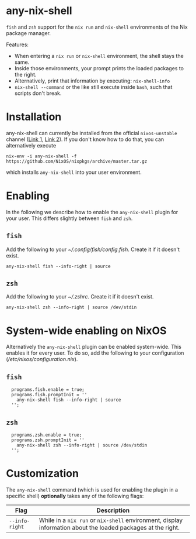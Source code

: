 # any-nix-shell
`fish` and `zsh` support for the `nix run` and `nix-shell` environments of the Nix package manager.

Features:

  * When entering a `nix run` or `nix-shell` environment, the shell stays the same.
  * Inside those environments, your prompt prints the loaded packages to the right.
  * Alternatively, print that information by executing: `nix-shell-info`
  * `nix-shell --command` or the like still execute inside `bash`, such that scripts don't break.

# Installation
any-nix-shell can currently be installed from the official `nixos-unstable` channel
([Link 1](https://www.reddit.com/r/NixOS/comments/7p83y4/install_a_package_from_unstable_while_running/), [Link 2](https://stackoverflow.com/questions/41230430/how-do-i-upgrade-my-system-to-nixos-unstable)).
If you don't know how to do that, you can alternatively execute

```
nix-env -i any-nix-shell -f https://github.com/NixOS/nixpkgs/archive/master.tar.gz
```

which installs `any-nix-shell` into your user environment.

# Enabling

In the following we describe how to enable the `any-nix-shell` plugin
for your user.
This differs slightly between `fish` and `zsh`.

## `fish`

Add the following to your *~/.config/fish/config.fish*.
Create it if it doesn't exist.

```
any-nix-shell fish --info-right | source
```

## `zsh`

Add the following to your *~/.zshrc*.
Create it if it doesn't exist.

```
any-nix-shell zsh --info-right | source /dev/stdin
```

# System-wide enabling on NixOS
Alternatively the `any-nix-shell` plugin can be enabled system-wide.
This enables it for every user.
To do so, add the following to your configuration (*/etc/nixos/configuration.nix*).

## `fish`

```
  programs.fish.enable = true;
  programs.fish.promptInit = ''
    any-nix-shell fish --info-right | source
  '';
```

## `zsh`

```
  programs.zsh.enable = true;
  programs.zsh.promptInit = ''
    any-nix-shell zsh --info-right | source /dev/stdin
  '';
```

# Customization

The `any-nix-shell` command (which is used for enabling the plugin in a specific shell) **optionally** takes any of the following flags:

| Flag | Description |
| - | - |
| `--info-right` | While in a `nix run` or `nix-shell` environment, display information about the loaded packages at the right. |
